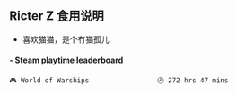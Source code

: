 ## Ricter Z 食用说明
- 喜欢猫猫，是个冇猫孤儿

<!-- steam-box start -->
#### - Steam playtime leaderboard
```text
🎮 World of Warships                 🕘 272 hrs 47 mins
```
<!-- Powered by https://github.com/YouEclipse/steam-box . -->
<!-- steam-box end -->
